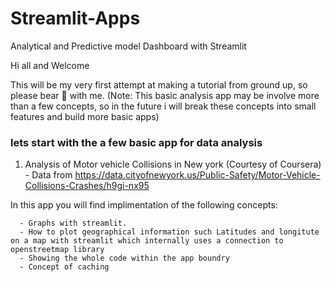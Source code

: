 # Streamlit-Apps
Analytical and Predictive model Dashboard with Streamlit

Hi all and Welcome

This will be my very first attempt at making a tutorial from ground up, so please bear :bear: with me.
(Note: This basic analysis app may be involve more than a few concepts, so in the future i will break these concepts into small features and build more basic apps)

### lets start with the a few basic app for data analysis

1. Analysis of Motor vehicle Collisions in New york
  (Courtesy of Coursera) - Data from https://data.cityofnewyork.us/Public-Safety/Motor-Vehicle-Collisions-Crashes/h9gi-nx95
  
  In this app you will find implimentation of the following concepts:
  
      - Graphs with streamlit.
      - How to plot geographical information such Latitudes and longitute on a map with streamlit which internally uses a connection to openstreetmap library
      - Showing the whole code within the app boundry
      - Concept of caching